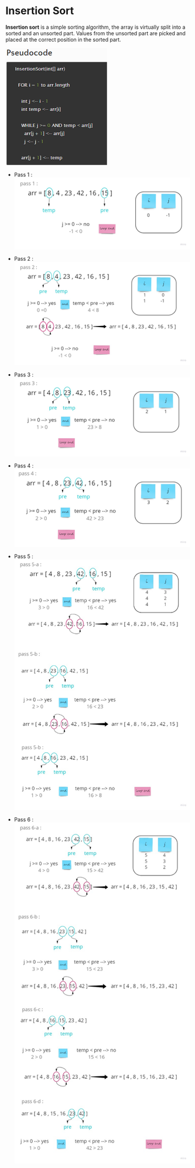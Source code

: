 # Insertion Sort

**Insertion sort** is a simple sorting algorithm, the array is virtually split into a sorted and an unsorted part. Values from the unsorted part are picked and placed at the correct position in the sorted part.

![](../assets/BLOG/sodo.PNG)


- Pass 1 :
![](../assets/BLOG/pass1.jpg)

- Pass 2 :
![](../assets/BLOG/pass2.jpg)

- Pass 3 :
![](../assets/BLOG/pass3.jpg)

- Pass 4 :
![](../assets/BLOG/pass4.jpg)

- Pass 5 :
![](../assets/BLOG/pass5.jpg)

- Pass 6 :
![](../assets/BLOG/pass6.jpg)